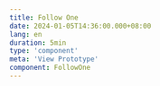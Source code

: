```yaml
---
title: Follow One
date: 2024-01-05T14:36:00.000+08:00
lang: en
duration: 5min
type: 'component'
meta: 'View Prototype'
component: FollowOne
---
```


<Title />

<FollowOne />
